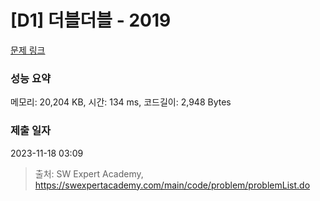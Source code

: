 # [D1] 더블더블 - 2019 

[문제 링크](https://swexpertacademy.com/main/code/problem/problemDetail.do?contestProbId=AV5QDEX6AqwDFAUq) 

### 성능 요약

메모리: 20,204 KB, 시간: 134 ms, 코드길이: 2,948 Bytes

### 제출 일자

2023-11-18 03:09



> 출처: SW Expert Academy, https://swexpertacademy.com/main/code/problem/problemList.do